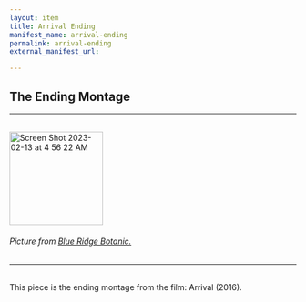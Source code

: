```yaml
---
layout: item
title: Arrival Ending
manifest_name: arrival-ending
permalink: arrival-ending
external_manifest_url: 

---
```

<!-- Add an essay or interpretive material below this line,
using HTML or markdown.  Do not modify this file above this line -->
<h2> The Ending Montage </h2>
<hr>
<br>
<img width="164" alt="Screen Shot 2023-02-13 at 4 56 22 AM" src="https://user-images.githubusercontent.com/122332459/218439917-496b31c8-ffd7-413b-b6a7-d762c2f4fadc.png">
<h6> Picture from <a href="https://www.blueridgebotanic.com/blog/florilegium">Blue Ridge Botanic.</a></h6>
<hr>
<br>
This piece is the ending montage from the film: Arrival (2016).
